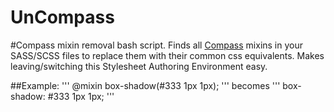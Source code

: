 UnCompass
=========

#Compass mixin removal bash script.
Finds all [Compass](https://github.com/Compass/compass) mixins in your SASS/SCSS files to replace them with their common css equivalents. Makes leaving/switching this Stylesheet Authoring Environment easy.

##Example: 
'''
@mixin box-shadow(#333 1px 1px);
'''
becomes
'''
box-shadow: #333 1px 1px;
'''